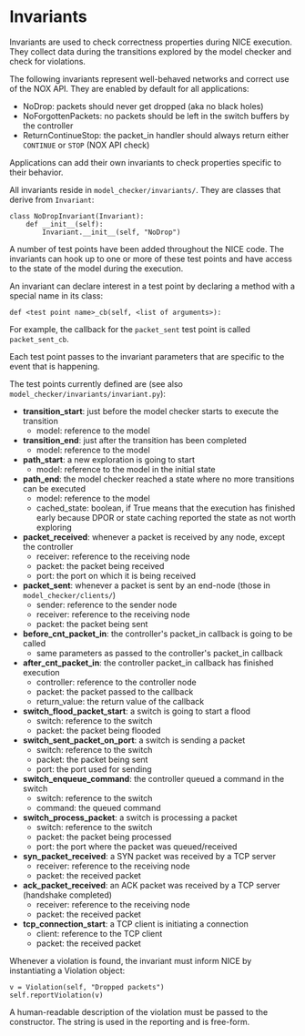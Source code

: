 # Invariants #

Invariants are used to check correctness properties during NICE execution.
They collect data during the transitions explored by the  model checker and check for violations.

The following invariants represent well-behaved networks and correct use of the NOX API. They are enabled by default for all applications:
  * NoDrop: packets should never get dropped (aka no black holes)
  * NoForgottenPackets: no packets should be left in the switch buffers by the controller
  * ReturnContinueStop: the packet\_in handler should always return either `CONTINUE` or `STOP` (NOX API check)

Applications can add their own invariants to check properties specific to their behavior.

All invariants reside in `model_checker/invariants/`.  They are classes that derive from `Invariant`:
```
class NoDropInvariant(Invariant):
    def __init__(self):
        Invariant.__init__(self, "NoDrop")
```

A number of test points have been added throughout the NICE code. The invariants can hook up to one or more of these test points and have access to the state of the model during the execution.

An invariant can declare interest in a test point by declaring a method with a special name in its class:
```
def <test point name>_cb(self, <list of arguments>):
```

For example, the callback for the `packet_sent` test point is called `packet_sent_cb`.

Each test point passes to the invariant parameters that are specific to the event that is happening.

The test points currently defined are (see also `model_checker/invariants/invariant.py`):
  * **transition\_start**: just before the model checker starts to execute the transition
    * model: reference to the model
  * **transition\_end**: just after the transition has been completed
    * model: reference to the model
  * **path\_start**: a new exploration is going to start
    * model: reference to the model in the initial state
  * **path\_end**: the model checker reached a state where no more transitions can be executed
    * model: reference to the model
    * cached\_state: boolean, if True means that the execution has finished early because DPOR or state caching reported the state as not worth exploring
  * **packet\_received**: whenever a packet is received by any node, except the controller
    * receiver: reference to the receiving node
    * packet: the packet being received
    * port: the port on which it is being received
  * **packet\_sent**: whenever a packet is sent by an end-node (those in `model_checker/clients/`)
    * sender: reference to the sender node
    * receiver: reference to the receiving node
    * packet: the packet being sent
  * **before\_cnt\_packet\_in**: the controller's packet\_in callback is going to be called
    * same parameters as passed to the controller's packet\_in callback
  * **after\_cnt\_packet\_in**: the controller packet\_in callback has finished execution
    * controller: reference to the controller node
    * packet: the packet passed to the callback
    * return\_value: the return value of the callback
  * **switch\_flood\_packet\_start**: a switch is going to start a flood
    * switch: reference to the switch
    * packet: the packet being flooded
  * **switch\_sent\_packet\_on\_port**: a switch is sending a packet
    * switch: reference to the switch
    * packet: the packet being sent
    * port: the port used for sending
  * **switch\_enqueue\_command**: the controller queued a command in the switch
    * switch: reference to the switch
    * command: the queued command
  * **switch\_process\_packet**: a switch is processing a packet
    * switch: reference to the switch
    * packet: the packet being processed
    * port: the port where the packet was queued/received
  * **syn\_packet\_received**: a SYN packet was received by a TCP server
    * receiver: reference to the receiving node
    * packet: the received packet
  * **ack\_packet\_received**: an ACK packet was received by a TCP server (handshake completed)
    * receiver: reference to the receiving node
    * packet: the received packet
  * **tcp\_connection\_start**: a TCP client is initiating a connection
    * client: reference to the TCP client
    * packet: the received packet

Whenever a violation is found, the invariant must inform NICE by instantiating a Violation object:
```
v = Violation(self, "Dropped packets")
self.reportViolation(v)
```

A human-readable description of the violation must be passed to the constructor. The string is used in the reporting and is free-form.